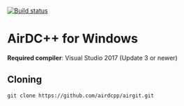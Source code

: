 [![Build status](https://ci.appveyor.com/api/projects/status/o34twjd29dntvme3?svg=true)](https://ci.appveyor.com/project/maksis/airgit)

# AirDC++ for Windows

**Required compiler**: Visual Studio 2017 (Update 3 or newer)

## Cloning

``git clone https://github.com/airdcpp/airgit.git``
